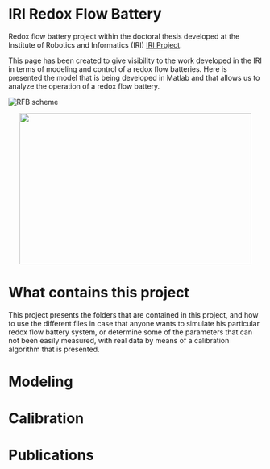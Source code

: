 # IRI Redox Flow Battery
Redox flow battery project within the doctoral thesis developed at the Institute of Robotics and Informatics (IRI) [IRI Project](https://sites.google.com/view/flowbat2021iri/pti-flowbat-iri?authuser=0).

This page has been created to give visibility to the work developed in the IRI in terms of modeling and control of a redox flow batteries. Here is presented the model that is being developed in Matlab and that allows us to analyze the operation of a redox flow battery.

![RFB scheme](https://github.com/AlecleonUPC/IRI-Redox-Flow-Battery/blob/master/Project_GITHUB/Figures/RFB_Scheme.JPG)
<p align="center">
  <img width="460" height="300" src="http://www.fillmurray.com/460/300">
</p>

# What contains this project
This project presents the folders that are contained in this project, and how to use the different files in case that anyone wants to simulate his particular redox flow battery system, or determine some of the parameters that can not been easily measured, with real data by means of a calibration algorithm that is presented.


# Modeling

# Calibration

# Publications

